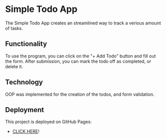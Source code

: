 # Simple Todo App

The Simple Todo App creates an streamlined way to track a verious amount of tasks.

## Functionality

To use the program, you can click on the "+ Add Todo" button and fill out the form. After submission, you can mark the todo off as completed, or delete it.

## Technology

OOP was implemented for the creation of the todos, and form validation.

## Deployment

This project is deployed on GitHub Pages:

- [CLICK HERE](https://corbinwolf.github.io/se_project_todo-app/)!
